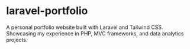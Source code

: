 # laravel-portfolio
A personal portfolio website built with Laravel and Tailwind CSS. Showcasing my experience in PHP, MVC frameworks, and data analytics projects.
